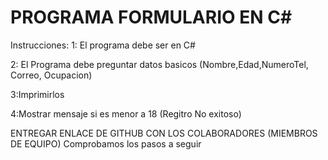 # PROGRAMA FORMULARIO EN C#
Instrucciones:
1: El programa debe ser en C#

2: El Programa debe preguntar datos basicos (Nombre,Edad,NumeroTel, Correo, Ocupacion)

3:Imprimirlos

4:Mostrar mensaje si es menor a 18 (Regitro No exitoso)



ENTREGAR ENLACE DE GITHUB CON LOS COLABORADORES (MIEMBROS DE EQUIPO) 
Comprobamos los pasos a seguir


